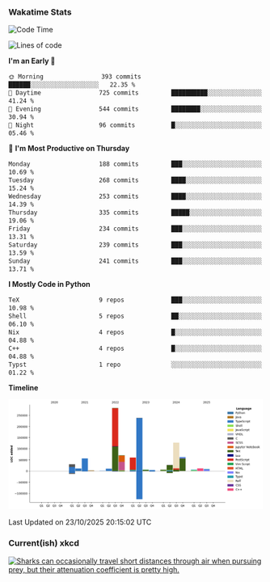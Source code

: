 ### Wakatime Stats
<!--START_SECTION:waka-->
![Code Time](http://img.shields.io/badge/Code%20Time-3%2C391%20hrs%208%20mins-blue)

![Lines of code](https://img.shields.io/badge/From%20Hello%20World%20I%27ve%20Written-1.0%20million%20lines%20of%20code-blue)

**I'm an Early 🐤** 

```text
🌞 Morning                393 commits         ██████░░░░░░░░░░░░░░░░░░░   22.35 % 
🌆 Daytime                725 commits         ██████████░░░░░░░░░░░░░░░   41.24 % 
🌃 Evening                544 commits         ████████░░░░░░░░░░░░░░░░░   30.94 % 
🌙 Night                  96 commits          █░░░░░░░░░░░░░░░░░░░░░░░░   05.46 % 
```
📅 **I'm Most Productive on Thursday** 

```text
Monday                   188 commits         ███░░░░░░░░░░░░░░░░░░░░░░   10.69 % 
Tuesday                  268 commits         ████░░░░░░░░░░░░░░░░░░░░░   15.24 % 
Wednesday                253 commits         ████░░░░░░░░░░░░░░░░░░░░░   14.39 % 
Thursday                 335 commits         █████░░░░░░░░░░░░░░░░░░░░   19.06 % 
Friday                   234 commits         ███░░░░░░░░░░░░░░░░░░░░░░   13.31 % 
Saturday                 239 commits         ███░░░░░░░░░░░░░░░░░░░░░░   13.59 % 
Sunday                   241 commits         ███░░░░░░░░░░░░░░░░░░░░░░   13.71 % 
```


**I Mostly Code in Python** 

```text
TeX                      9 repos             ███░░░░░░░░░░░░░░░░░░░░░░   10.98 % 
Shell                    5 repos             ██░░░░░░░░░░░░░░░░░░░░░░░   06.10 % 
Nix                      4 repos             █░░░░░░░░░░░░░░░░░░░░░░░░   04.88 % 
C++                      4 repos             █░░░░░░░░░░░░░░░░░░░░░░░░   04.88 % 
Typst                    1 repo              ░░░░░░░░░░░░░░░░░░░░░░░░░   01.22 % 
```



**Timeline**

![Lines of Code chart](https://raw.githubusercontent.com/joshuajeschek/joshuajeschek/main/assets/bar_graph.png)


 Last Updated on 23/10/2025 20:15:02 UTC
<!--END_SECTION:waka-->

### Current(ish) xkcd
<a id="xkcd-a" title="Sharks can occasionally travel short distances through air when pursuing prey, but their attenuation coefficient is pretty high." href="https://www.xkcd.com" target="_blank">
        <img align="center" id="xkcd-img" src="https://imgs.xkcd.com/comics/shielding_chart.png" alt="Sharks can occasionally travel short distances through air when pursuing prey, but their attenuation coefficient is pretty high." height=300 />
</a>
